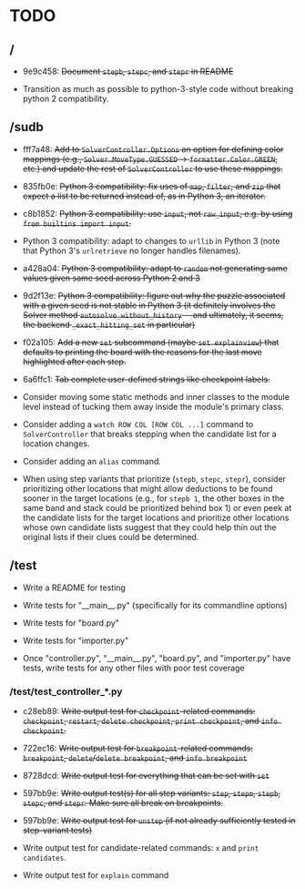 TODO
====

/
-
* 9e9c458: ~~Document `stepb`, `stepc`, and `stepr` in README~~

* Transition as much as possible to python-3-style code without breaking
  python 2 compatibility.


/sudb
-----
* fff7a48: ~~Add to `SolverController.Options` an option for defining color
  mappings (e.g., `Solver.MoveType.GUESSED` -> `formatter.Color.GREEN`,
  etc.) and update the rest of `SolverController` to use these mappings.~~

* 835fb0e: ~~Python 3 compatibility: fix uses of `map`, `filter`, and `zip`
  that expect a list to be returned instead of, as in Python 3, an
  iterator.~~

* c8b1852: ~~Python 3 compatibility: use `input`, not `raw_input`, e.g. by
  using `from builtins import input`.~~

* Python 3 compatibility: adapt to changes to `urllib` in Python 3 (note
  that Python 3's `urlretrieve` no longer handles filenames).

* a428a04: ~~Python 3 compatibility: adapt to `random` not generating same
  values given same seed across Python 2 and 3~~

* 9d2f13e: ~~Python 3 compatibility: figure out why the puzzle associated
  with a given seed is not stable in Python 3 (it definitely involves the
  Solver method `autosolve_without_history`---and ultimately, it seems, the
  backend `_exact_hitting_set` in particular)~~

* f02a105: ~~Add a new `set` subcommand (maybe `set explainview`) that
  defaults to printing the board with the reasons for the last move
  highlighted after each step.~~

* 6a6ffc1: ~~Tab complete user-defined strings like checkpoint labels.~~

* Consider moving some static methods and inner classes to the module level
  instead of tucking them away inside the module's primary class.

* Consider adding a `watch ROW COL [ROW COL ...]` command to
  `SolverController` that breaks stepping when the candidate list for a
  location changes.

* Consider adding an `alias` command.

* When using step variants that prioritize (`stepb`, `stepc`, `stepr`),
  consider prioritizing other locations that might allow deductions to be
  found sooner in the target locations (e.g., for `stepb 1`, the other
  boxes in the same band and stack could be prioritized behind box 1) or
  even peek at the candidate lists for the target locations and prioritize
  other locations whose own candidate lists suggest that they could help
  thin out the original lists if their clues could be determined.


/test
-----
* Write a README for testing

* Write tests for "\_\_main\_\_.py" (specifically for its commandline
  options)

* Write tests for "board.py"

* Write tests for "importer.py"

* Once "controller.py", "\_\_main\_\_.py", "board.py", and "importer.py" have
  tests, write tests for any other files with poor test coverage


### /test/test\_controller\_\*.py ###
* c28eb89: ~~Write output test for `checkpoint`-related commands:
  `checkpoint`, `restart`, `delete checkpoint`, `print checkpoint`, and
  `info checkpoint`.~~

* 722ec16: ~~Write output test for `breakpoint`-related commands:
  `breakpoint`, `delete`/`delete breakpoint`, and `info breakpoint`~~

* 8728dcd: ~~Write output test for everything that can be set with `set`~~

* 597bb9e: ~~Write output test(s) for all step variants: `step`, `stepm`,
  `stepb`, `stepc`, and `stepr`. Make sure all break on breakpoints.~~

* 597bb9e: ~~Write output test for `unstep` (if not already sufficiently
  tested in step-variant tests)~~

* Write output test for candidate-related commands: `x` and `print
  candidates`.

* Write output test for `explain` command
